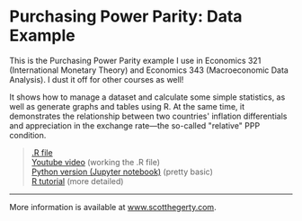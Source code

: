 # Purchasing Power Parity: Data Example
This is the Purchasing Power Parity example I use in Economics 321 (International Monetary Theory) and Economics 343 (Macroeconomic Data Analysis). I dust it off for other courses as well!

It shows how to manage a dataset and calculate some simple statistics, as well as generate graphs and tables using R. At the same time, it demonstrates the relationship between two countries' inflation differentials and appreciation in the exchange rate&mdash;the so-called "relative" PPP condition.

> [.R file](https://github.com/hegerty/PPP_Example/blob/main/PPPCode.R)    
> [Youtube video](https://youtu.be/vbzOBzOZevg) (working the .R file)  
> [Python version (Jupyter notebook)](https://github.com/hegerty/PPP_Example/blob/main/PPP_321.ipynb) (pretty basic)  
> [R tutorial](https://github.com/hegerty/PPP_Example/blob/main/PPP_Example.md)  (more detailed)

***
More information is available at www.scotthegerty.com.


